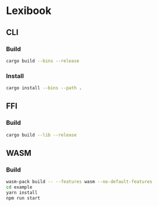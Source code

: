 # Lexibook

## CLI

### Build

```bash
cargo build --bins --release
```

### Install

```bash
cargo install --bins --path .
```

## FFI

### Build

```bash
cargo build --lib --release
```

## WASM

### Build

```bash
wasm-pack build -- --features wasm --no-default-features
cd example
yarn install
npm run start
```
